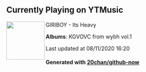 ## Currently Playing on YTMusic

[<img align="left" width="100" src="https://lh3.googleusercontent.com/jPGHmJovYvRbJ86alT_AUHIMDWkpmtP3x-YRBvPSyzKjONewH0G5aLqN4Cn2xvGhj_b7HvG0lH9POzAvug">](https://music.youtube.com/channel/UCMRvw9TUJB5m32YPrxLu7ag)

GIRIBOY - Its Heavy

**Albums**: KGVOVC from wybh vol.1

Last updated at 08/11/2020 16:20

#### Generated with [20chan/github-now](https://github.com/20chan/github-now)


<!--
**20chan/20chan** is a ✨ _special_ ✨ repository because its `README.md` (this file) appears on your GitHub profile.

Here are some ideas to get you started:

- 🔭 I’m currently working on ...
- 🌱 I’m currently learning ...
- 👯 I’m looking to collaborate on ...
- 🤔 I’m looking for help with ...
- 💬 Ask me about ...
- 📫 How to reach me: ...
- 😄 Pronouns: ...
- ⚡ Fun fact: ...
-->
